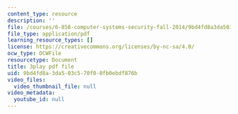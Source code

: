 ```yaml
---
content_type: resource
description: ''
file: /courses/6-858-computer-systems-security-fall-2014/9bd4fd8a3da503c570f00fb0ebdf876b_BZTWXl9QNK8.pdf
file_type: application/pdf
learning_resource_types: []
license: https://creativecommons.org/licenses/by-nc-sa/4.0/
ocw_type: OCWFile
resourcetype: Document
title: 3play pdf file
uid: 9bd4fd8a-3da5-03c5-70f0-0fb0ebdf876b
video_files:
  video_thumbnail_file: null
video_metadata:
  youtube_id: null
---
```

